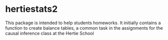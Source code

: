 # hertiestats2

This package is intended to help students  homeworks. It initially contains a function to create balance tables, a common task in the assignments for the causal inference class at the Hertie School 
